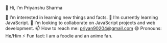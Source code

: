 👋 Hi, I’m Priyanshu Sharma

👀 I’m interested in learning new things and facts.
🌱 I’m currently learning JavaScript.
💞️ I’m looking to collaborate on JavaScript projects and web development.
📫 How to reach me: priyan90204@gmail.com
😄 Pronouns: He/Him
⚡ Fun fact: I am a foodie and an anime fan.

<!---
priyan2217/priyan2217 is a ✨ special ✨ repository because its `README.md` (this file) appears on your GitHub profile.
You can click the Preview link to take a look at your changes.
--->
